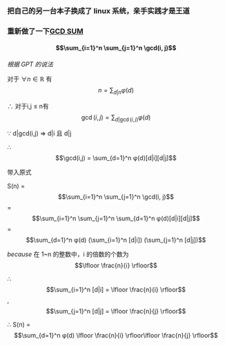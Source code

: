### 把自己的另一台本子换成了 linux 系统，亲手实践才是王道

### 重新做了一下[GCD SUM](https://www.luogu.com.cn/problem/P2398)

#### $$\sum_{i=1}^n \sum_{j=1}^n \gcd(i, j)$$

*根据 GPT 的说法*

对于 $\forall n \in \mathbb{R}$ 有 $$n = \sum_{d|n} φ(d)$$

$\therefore$ 对于i,j $\leq$ n有 $$\gcd(i,j) = \sum_{d|\gcd(i,j)} φ(d)$$

$\because$ d|gcd(i,j) => d|i 且 d|j

$\therefore$ $$\gcd(i,j) = \sum_{d=1}^n φ(d)[d|i][d|j]$$

带入原式

S(n) = $$\sum_{i=1}^n \sum_{j=1}^n \gcd(i, j)$$ = $$\sum_{i=1}^n \sum_{j=1}^n \sum_{d=1}^n φ(d)[d|i][d|j]$$ = $$\sum_{d=1}^n φ(d) (\sum_{i=1}^n [d|i]) (\sum_{j=1}^n [d|j])$$

$because$ 在 1~n 的整数中，i 的倍数的个数为 $$\lfloor \frac{n}{i} \rfloor​$$

$\therefore$ $$\sum_{i=1}^n [d|i] = \lfloor \frac{n}{i} \rfloor​$$ , $$\sum_{j=1}^n [d|j] = \lfloor \frac{n}{j} \rfloor$$

$\therefore$ S(n) = $$\sum_{d=1}^n φ(d) \lfloor \frac{n}{i} \rfloor​ \lfloor \frac{n}{j} \rfloor$$
